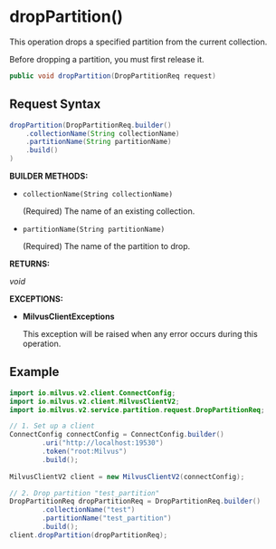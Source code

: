 # dropPartition()

This operation drops a specified partition from the current collection.

Before dropping a partition, you must first release it.

```java
public void dropPartition(DropPartitionReq request)
```

## Request Syntax

```java
dropPartition(DropPartitionReq.builder()
    .collectionName(String collectionName)
    .partitionName(String partitionName)
    .build()
)
```

**BUILDER METHODS:**

- `collectionName(String collectionName)`

    (Required) The name of an existing collection.

- `partitionName(String partitionName)`

    (Required) The name of the partition to drop.

**RETURNS:**

*void*

**EXCEPTIONS:**

- **MilvusClientExceptions**

    This exception will be raised when any error occurs during this operation.

## Example

```java
import io.milvus.v2.client.ConnectConfig;
import io.milvus.v2.client.MilvusClientV2;
import io.milvus.v2.service.partition.request.DropPartitionReq;

// 1. Set up a client
ConnectConfig connectConfig = ConnectConfig.builder()
        .uri("http://localhost:19530")
        .token("root:Milvus")
        .build();
        
MilvusClientV2 client = new MilvusClientV2(connectConfig);

// 2. Drop partition "test_partition"
DropPartitionReq dropPartitionReq = DropPartitionReq.builder()
        .collectionName("test")
        .partitionName("test_partition")
        .build();
client.dropPartition(dropPartitionReq);
```

